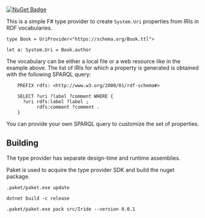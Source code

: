 [![NuGet Badge](https://buildstats.info/nuget/Iride)](https://www.nuget.org/packages/Iride)

This is a simple F# type provider to create `System.Uri` properties
from IRIs in RDF vocabularies.

    type Book = UriProvider<"https://schema.org/Book.ttl">

    let a: System.Uri = Book.author

The vocabulary can be either a local file or a web resource like in the example above.
The list of IRIs for which a property is generated is obtained with the following SPARQL query:

        PREFIX rdfs: <http://www.w3.org/2000/01/rdf-schema#>

        SELECT ?uri ?label ?comment WHERE {
          ?uri rdfs:label ?label ;
               rdfs:comment ?comment .
        }

You can provide your own SPARQL query to customize the set of properties.

## Building
The type provider has separate design-time and runtime assemblies.

Paket is used to acquire the type provider SDK and build the nuget package.



    .paket/paket.exe update

    dotnet build -c release

    .paket/paket.exe pack src/Iride --version 0.0.1

